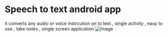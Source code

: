 # Speech to text android app
it converts any audio or voice instrcution on to text , single activity , easy to use , take notes , single screen application
![image](https://user-images.githubusercontent.com/56763840/94472048-cb035b00-01e7-11eb-99a5-f19245c30c59.png)
